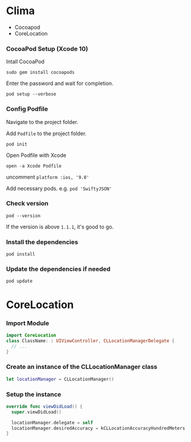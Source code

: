 # Clima


- Cocoapod
- CoreLocation

### CocoaPod Setup (Xcode 10)
Intall CocoaPod

```
sudo gem install cocoapods
```
Enter the password and wait for completion.

```
pod setup --verbose
```

### Config Podfile

Navigate to the project folder.

Add ```Podfile``` to the project folder.
```
pod init
```

Open Podfile with Xcode
```
open -a Xcode Podfile
```

uncomment ```platform :ios, '9.0'```

Add necessary pods. e.g. ```pod 'SwiftyJSON'```



### Check version
```
pod --version
```
If the version is above ```1.1.1```, it's good to go.


### Install the dependencies
```
pod install
```

### Update the dependencies if needed
```
pod update
```


# CoreLocation

### Import Module 
```swift
import CoreLocation
class ClassName: : UIViewController, CLLocationManagerDelegate {
  // ...
}
```
### Create an instance of the CLLocationManager class
```swift
let locationManager = CLLocationManager()
```

### Setup the instance
```swift
override func viewDidLoad() {
  super.viewDidLoad()

  locationManager.delegate = self
  locationManager.desiredAccuracy = kCLLocationAccuracyHundredMeters
}
```
